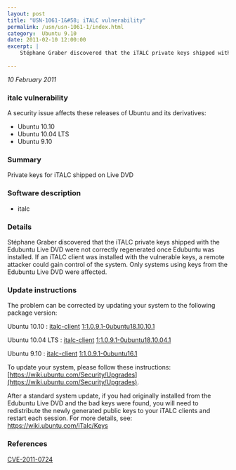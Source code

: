 ```yaml
---
layout: post
title: "USN-1061-1&#58; iTALC vulnerability"
permalink: /usn/usn-1061-1/index.html
category:  Ubuntu 9.10
date: 2011-02-10 12:00:00
excerpt: |
    Stéphane Graber discovered that the iTALC private keys shipped with the Edubuntu Live DVD were not correctly regenerated once Edubuntu was installed. If an iTALC client was installed with the vulnerable keys, a remote attacker could gain control of the system. Only systems using keys from the Edubuntu Live DVD were affected. 
    
--- 
```

 
 

*10 February 2011*

### italc vulnerability

A security issue affects these releases of Ubuntu and its derivatives:

* Ubuntu 10.10
* Ubuntu 10.04 LTS
* Ubuntu 9.10

### Summary

Private keys for iTALC shipped on Live DVD 

### Software description

* italc 

### Details

Stéphane Graber discovered that the iTALC private keys shipped with the Edubuntu Live DVD were not correctly regenerated once Edubuntu was installed. If an iTALC client was installed with the vulnerable keys, a remote attacker could gain control of the system. Only systems using keys from the Edubuntu Live DVD were affected. 

### Update instructions

The problem can be corrected by updating your system to the following package version:

Ubuntu 10.10
 : [italc-client](https://launchpad.net/ubuntu/+source/italc) <span> [1:1.0.9.1-0ubuntu18.10.10.1](https://launchpad.net/ubuntu/+source/italc/1:1.0.9.1-0ubuntu18.10.10.1) </span> 

Ubuntu 10.04 LTS
 : [italc-client](https://launchpad.net/ubuntu/+source/italc) <span> [1:1.0.9.1-0ubuntu18.10.04.1](https://launchpad.net/ubuntu/+source/italc/1:1.0.9.1-0ubuntu18.10.04.1) </span> 

Ubuntu 9.10
 : [italc-client](https://launchpad.net/ubuntu/+source/italc) <span> [1:1.0.9.1-0ubuntu16.1](https://launchpad.net/ubuntu/+source/italc/1:1.0.9.1-0ubuntu16.1) </span> 

To update your system, please follow these instructions: [https://wiki.ubuntu.com/Security/Upgrades](https://wiki.ubuntu.com/Security/Upgrades).

After a standard system update, if you had originally installed from the Edubuntu Live DVD and the bad keys were found, you will need to redistribute the newly generated public keys to your iTALC clients and restart each session. For more details, see: https://wiki.ubuntu.com/iTalc/Keys 

### References

 
 [CVE-2011-0724](http://people.ubuntu.com/~ubuntu-security/cve/CVE-2011-0724)
 

